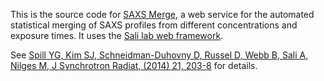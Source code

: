 This is the source code for [SAXS Merge](http://salilab.org/saxsmerge/), a web
service for the automated statistical merging of SAXS profiles from different
concentrations and exposure times. It uses
the [Sali lab web framework](https://github.com/salilab/saliweb/).

See [Spill YG, Kim SJ, Schneidman-Duhovny D, Russel D, Webb B, Sali A, Nilges M, J Synchrotron Radiat, (2014) 21, 203-8](http://www.ncbi.nlm.nih.gov/pubmed/24365937) for details.
